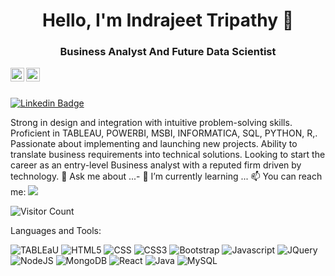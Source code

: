 <h1 align = "center">Hello, I'm Indrajeet Tripathy 👋</h1>
<h3 align = "center">Business Analyst And Future Data Scientist</h3>

<a href="https://www.linkedin.com/in/indrajeet-tripathy/">
  <img align="left" alt="Indrajeet Linkdein" width="22px" src="https://cdn.jsdelivr.net/npm/simple-icons@v3/icons/linkedin.svg" />
</a>
<a href="https://github.com/indrajeettripathy">
  <img align="left" alt="Indrajeet Github" width="22px" src="https://cdn.jsdelivr.net/npm/simple-icons@v3/icons/github.svg" />
</a>


<br/>
<br/>



[![Linkedin Badge](https://img.shields.io/badge/-Indrajeet-blue?style=flat-square&logo=Linkedin&logoColor=white&link=https://www.linkedin.com/in/indrajeet-tripathy/)](https://www.linkedin.com/in/indrajeet-tripathy/)

Strong in design and integration with intuitive problem-solving skills. Proficient in TABLEAU, POWERBI, MSBI, INFORMATICA, SQL, PYTHON, R,. Passionate about implementing and launching new projects. Ability to translate business requirements into technical solutions. Looking to start the career as an entry-level Business analyst with a reputed firm driven by technology.
💬 Ask me about ...- 🌱 I’m currently learning ...
📫 You can reach me:  <a href="mailto:indrajeettripathy@gmail.com"><img src="https://img.shields.io/badge/gmail-%23DD0031.svg?&style=flat-square&logo=gmail&logoColor=white"/></a>



![Visitor Count](https://profile-counter.glitch.me/indrajeettripathy/count.svg)

Languages and Tools:


<img alt="TABLEaU" src="https://img.shields.io/badge/html-%23E34F26.svg?style=flat-square&logo=html&logoColor=white"/> <img alt="HTML5" src="https://img.shields.io/badge/html5-%23E34F26.svg?style=flat-square&logo=html5&logoColor=white"/> <img alt="CSS" src="https://img.shields.io/badge/css-%231572B6.svg?style=flat-square&logo=css&logoColor=white"/> <img alt="CSS3" src="https://img.shields.io/badge/css3-%231572B6.svg?style=flat-square&logo=css3&logoColor=white"/> <img alt="Bootstrap" src="https://img.shields.io/badge/bootstrap-%23563D7C.svg?style=flat-square&logo=bootstrap&logoColor=white"/> <img alt="Javascript" src="https://img.shields.io/badge/Javascript-%23ED8B00.svg?style=flat-square&logo=Javascript&logoColor=white"/> <img alt="JQuery" src="https://img.shields.io/badge/JQuery-%23ED8B00.svg?style=flat-square&logo=JQuery&logoColor=white"/> <img alt="NodeJS" src="https://img.shields.io/badge/node.js-%2343853D.svg?style=flat-square&logo=node-dot-js&logoColor=white"/> <img alt="MongoDB" src ="https://img.shields.io/badge/MongoDB-%234ea94b.svg?style=flat-square&logo=mongodb&logoColor=white"/> <img alt="React" src="https://img.shields.io/badge/react-%2320232a.svg?style=flat-square&logo=react&logoColor=%2361DAFB"/> <img alt="Java" src="https://img.shields.io/badge/Java-%23ED8B00.svg?style=flat-square&logo=Java&logoColor=white"/> <img alt="MySQL" src="https://img.shields.io/badge/mysql-%2300f.svg?style=flat-square&logo=mysql&logoColor=white"/> 

<!--
**Aakashdeveloper/Aakashdeveloper** is a ✨ _special_ ✨ repository because its `README.md` (this file) appears on your GitHub profile.

Here are some ideas to get you started:

- 🔭 I’m currently working on ...
- 🌱 I’m currently learning ...
- 👯 I’m looking to collaborate on ...
- 🤔 I’m looking for help with ...
- 💬 Ask me about ...
- 📫 How to reach me: ...
- 😄 Pronouns: ...
- ⚡ Fun fact: .....

--
